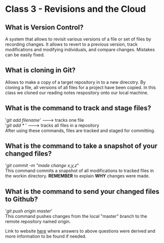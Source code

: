 # Class 3 - Revisions and the Cloud

## What is Version Control?

A system that allows to revisit various versions of a file or set of files by recording changes. It allows to revert to a previous version, track modifications and modifying individuals, and compare changes. Mistakes can be easily fixed.

## What is cloning in Git?

Allows to make a copy of a target repository in to a new direcotry.  By cloning a file, all versions of all files for a project have been copied.  In this class we cloned our reading notes respository onto our local machine.

## What is the command to track and stage files?

'*git add filename*' ---> tracks one file  
'*git add \** ' ---> tracks all files in a repository  
After using these commands, files are tracked and staged for committing.

## What is the command to take a snapshot of your changed files?

'*git commit -m "made change x,y,z*"  
This command commits a snapshot of all modifications to tracked files in the workin directory.  **REMEMBER** to explain **WHY** changes were made.

## What is the command to send your changed files to Github?

'*git push origin master*'  
This command pushes changes from the local "master" branch to the remote repository named origin.

Link to website [here](https://blog.udemy.com/git-tutorial-a-comprehensive-guide/#2) where answers to above questions were derived and more information to be found if needed.
